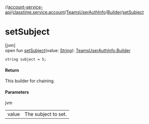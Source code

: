 //[account-service-api](../../../../index.md)/[classtime.service.account](../../index.md)/[TeamsUserAuthInfo](../index.md)/[Builder](index.md)/[setSubject](set-subject.md)

# setSubject

[jvm]\
open fun [setSubject](set-subject.md)(value: [String](https://docs.oracle.com/javase/8/docs/api/java/lang/String.html)): [TeamsUserAuthInfo.Builder](index.md)

`string subject = 5;`

#### Return

This builder for chaining.

#### Parameters

jvm

| | |
|---|---|
| value | The subject to set. |
